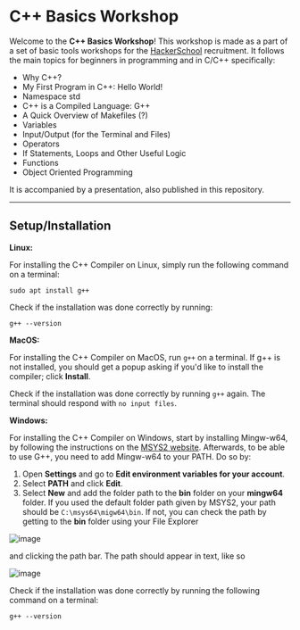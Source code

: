 # C++ Basics Workshop

Welcome to the **C++ Basics Workshop**! This workshop is made as a part of a set of basic tools workshops for the [HackerSchool](http://hackerschool.tecnico.ulisboa.pt/) recruitment.
It follows the main topics for beginners in programming and in C/C++ specifically:

* Why C++?
* My First Program in C++: Hello World!
* Namespace std
* C++ is a Compiled Language: G++
* A Quick Overview of Makefiles (?)
* Variables
* Input/Output (for the Terminal and Files)
* Operators
* If Statements, Loops and Other Useful Logic
* Functions
* Object Oriented Programming

It is accompanied by a presentation, also published in this repository.

---

## Setup/Installation

**Linux:**

For installing the C++ Compiler on Linux, simply run the following command on a terminal:

```
sudo apt install g++
```

Check if the installation was done correctly by running:

```
g++ --version
```


**MacOS:**

For installing the C++ Compiler on MacOS, run `g++` on a terminal. If g++ is not installed, you should get a popup asking if you'd like to install the compiler; click **Install**.

Check if the installation was done correctly by running `g++` again. The terminal should respond with `no input files`.


**Windows:**

For installing the C++ Compiler on Windows, start by installing Mingw-w64, by following the instructions on the [MSYS2 website](https://www.msys2.org/). Afterwards, to be able to use G++, you need to add Mingw-w64 to your PATH. Do so by:

1. Open **Settings** and go to **Edit environment variables for your account**.
2. Select **PATH** and click **Edit**.
3. Select **New** and add the folder path to the **bin** folder on your **mingw64** folder. If you used the default folder path given by MSYS2, your path should be `C:\msys64\migw64\bin`. If not, you can check the path by getting to the **bin** folder using your File Explorer

![image](https://user-images.githubusercontent.com/80634052/159275214-1225c148-145c-430e-b073-e638af0128f7.png)

and clicking the path bar. The path should appear in text, like so

![image](https://user-images.githubusercontent.com/80634052/159275863-7f254f96-377f-4ff7-91dd-713031b24abd.png)


Check if the installation was done correctly by running the following command on a terminal:

```
g++ --version
```
